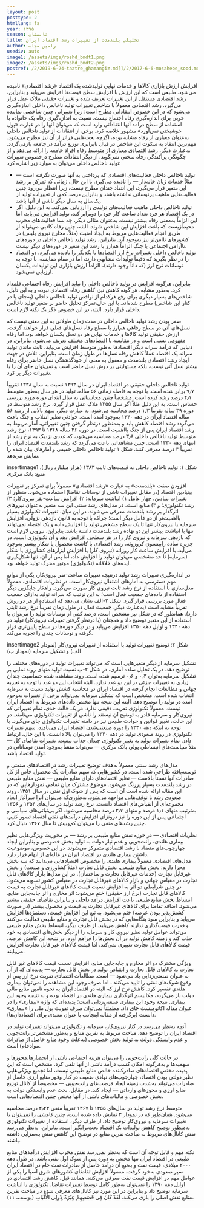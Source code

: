 ```yaml
---
layout: post
posttype: 2
htmllang: fa
year: ۱۳۹۵
season: تابستان
title: تحلیلی بلندمدت از تغییرات رشد اقتصاد ایران
author: رامین مجاب
usediv: auto
image1: /assets/imgs/roshd_bmdt1.png
image2: /assets/imgs/roshd_bmdt2.png
postref: /2/2019-6-24-taatre_ghamangiz.md[]/2/2017-6-6-mosahebe_sood.md[]/2/2019-7-23-varte_eshtebahat.md[]/2/2016-9-6-ronaghe_maskan.md[]/2/2018-9-10-mosahebe_naghd.md[]/2/2020-4-13-vazife_12.md[]/2/2017-8-27-kahesh_sood_banki.md[]/2/2018-4-23-abzare_gheire_eghtesadi.md[]/2/2019-9-6-pish_tavarom.md[]/2/2019-4-9-mosahebe_vaziat.md
---
```


افزایش ارزش بازاری کالاها و خدمات نهایی تولیدشده یک اقتصاد «رشد اقتصادی»  نامیده می‌شود. طبیعی است که این ارزش با افزایش سطح قیمت‌ها افزایش می‌یابد و بنابراین، رشد اقتصادی مستقل از این تغییرات تعریف شده و تغییرات حقیقی ملاک عمل قرار می‌گیرد. رشد اقتصادی معمولاً با شاخص تغییرات تولید ناخالص داخلی اندازه‌گیری می‌شود که در این خصوص انتقاداتی مطرح است؛ زیرا تغییراتی چنین شاخصی نماینده خوبی برای اندازه‌گیری رفاه اجتماع نیست. نسبت به اندازه‌گیری رفاه یک خانواده با استفاده از سطح درآمد آنها انتقاداتی وارد است که می‌توان آنها را در عبارت «پول خوشبختی نمی‌آورد» مشهور خلاصه کرد.  برخی از انتقادات از تولید ناخالص داخلی به‌عنوان معیاری از رفاه مشابه بوده، اگرچه بحث‌هایی فراتر از آن نیز مطرح می‌شود. مهم‌ترین انتقاد به سکوت این شاخص در قبال نابرابری توزیع درآمد در جامعه بازمی‌گردد. به‌عبارت دیگر، رشد اقتصادی معیاری از متوسط رفاه افراد جامعه را ارائه می‌دهد و از چگونگی پراکندگی رفاه سخنی نمی‌گوید. از دیگر انتقادات مطرح درخصوص تغییرات تولید ناخالص داخلی می‌توان به موارد زیر اشاره کرد:

- تولید ناخالص داخلی فعالیت‌های اقتصادی که پرداختی به آنها صورت نگرفته است — مثلاً خدمات زنان خانه‌دار — را نادیده می‌گیرد. با این حال، زمانی که تمرکز بر رشد این متغیر قرار می‌گیرد، این انتقاد چندان مطرح نیست، زیرا انتظار می‌رود چنین فعالیت‌هایی ماهیت پرنوسانی نداشته باشند و بنابراین درصد کمی از تغییرات تولید از یک‌سال به سال دیگر ناشی از آنها باشد.
- تولید ناخالص داخلی ماهیت فعالیت‌های تولیدی را ارزیابی نمی‌کند. به این دلیل، اگر در یک اقتصاد هر فرد تعداد ساعت کار خود را دوبرابر کند، تولید افزایش می‌یابد، اما این الزاماً به‌معنی رفاه بیشتر نیست. به‌عنوان مثالی دیگر، چه بسا فعالیت‌های مخرب محیط‌زیست که باعث افزایش این شاخص شوند. البته، چنین رفاه کاذبی می‌تواند از طریق انجام فعالیت‌هایی مربوط به ایجاد امنیت (مثلاً، مخارج نیروی پلیس) در کشورهای ناامن‌تر نیز به‌وجود آید. بنابراین، رشد تولید ناخالص داخلی در دوره‌های ناآرامی اجتماعی یا جنگ الزاماً هم‌ارز با رشد این متغیر در دوره‌های دیگر نیست. 
- تولید ناخالص داخلی تغییرات نرخ ارز اقتصادها با یکدیگر را نادیده می‌گیرد. دو اقتصاد را در نظر بگیرید که دقیقاً تولیدات مشابهی دارند، اما در مقام مقایسه، با توجه به نوسانات نرخ ارز (که ذاتاً وجود دارند)، الزاماً ارزش بازاری این تولیدات یکسان ارزیابی نمی‌شود. 

بنابراین، هرگونه افزایش در تولید ناخالص داخلی را نباید افزایش رفاه اجتماعی قلمداد کرد. به‌طور مشابه، هر گونه کاهش نیز، کاهش رفاه اقتصادی نبوده و به این دلیل، شاخص‌های بسیار دیگری برای رفع هرکدام از نواقص تولید ناخالص داخلی (به‌جای یا در کنار این شاخص) مطرح شده‌اند. با این حال،‌تمرکز تحلیل حاضر بر متغیر تولید ناخالص داخلی قرار دارد. البته، در این خصوص ذکر یک نکته لازم است. 

صفر بودن رشد تولید ناخالص داخلی در مدت زمان طولانی به این معنی نیست که نسل‌های آتی در سطح رفاهی هم‌ارز با سطح رفاه نسل‌های فعلی قرار خواهند گرفت. ارزش حقیقی تولید کالاها و خدمات نهایی هر دو نسل یکسان خواهد بود، اما رفاه مفهومی نسبی است و در مقایسه با اقتصادهای مختلف تعریف می‌شود. بنابراین، در دنیایی که درآمد سرانه دیگر اقتصادها به‌طور متوسط افزایش می‌یابد، ثابت ماندن تولید سرانه یک اقتصاد عملاً کاهش رفاه نسل‌ها در طول زمان است. بنابراین، تلاش در جهت ایجاد رشد اقتصادی بلندمدت و معقول به معنی از خودگذشتگی نسل حاضر برای رفاه بیشتر نسل آتی نیست، بلکه مسئولیتی بر دوش نسل حاضر است و نمی‌توان جای آن را با تغییرات دیگر پر کرد.

تولید ناخالص داخلی حقیقی در اقتصاد ایران در  سال ۱۳۹۳ نسبت به سال ۱۳۳۸ تقریباً ۹٫۷ برابر شده است. با توجه به فاصله زمانی ۵۶ ساله، تولید در هر سال به‌طور متوسط ۴٫۱ درصد رشد کرده است. مشخصاً چنین محاسباتی به سال ابتدای دوره مورد بررسی حساس است. به این دلیل مثلاً اگر سال ۱۳۵۵ ملاک عمل قرار گیرد، نرخ رشد متوسط در دوره ۳۹ ساله تقریباً ۱٫۳ درصد محاسبه می‌شود. به عبارت دیگر، سهم بالایی از رشد ۵۶ ساله اقتصاد ایران در دهه ۱۳۴۰ به‌وجود آمده است. حوادثی نظیر انقلاب و جنگ باعث می‌گردد رشد اقتصاد کاهش یابد و به‌منظور درنظر گرفتن چنین تغییراتی، آمار مربوط به رشد اقتصاد ایران پس از جنگ بااهمیت است. در دوره ۲۶ ساله ۱۳۶۸ تا ۱۳۹۳، نرخ رشد متوسط تولید ناخالص داخلی ۳٫۸  درصد محاسبه می‌شود، که عددی نزدیک به نرخ رشد از انتهای دهه ۱۳۳۰ است. چنین مشاهداتی باعث می‌گردد که رشد بلندمدت اقتصاد ایران را تقریباً ۴ درصد معرفی کنند. شکل ۱ تولید ناخالص داخلی حقیقی و آمارهای بیان شده را نمایش می‌دهد.

insertimage1
شکل ۱: تولید ناخالص داخلی به قیمت‌های ثابت ۱۳۸۳ (هزار میلیارد ریال). منبع: بانک مرکزی

افزودن صفت «بلندمدت» به عبارت «رشد اقتصادی» معمولاً برای تمرکز بر تغییرات بینیادین اقتصاد (در مقابل تغییرات ناشی از نوسانات تقاضا) استفاده می‌شود. منظور از تغییرات بنیادین، چهار عامل ۱) انباشت سرمایه؛ ۲) افزایش ساعت-نفر نیروی‌کار؛  ۳) رشد تکنولوژی؛ و ۴) منابع است. در مدل‌های رشد سنتی این سه متغیر به‌عنوان نیرو‌های اثرگذار بر رشد بلندمدت معرفی می‌شوند. در این میان، تغییرات تکنولوژی بسیار بااهمیت‌تر از دو عامل دیگر است؛ چراکه با توجه به قانون بازدهی نزولی، افزایش سرمایه یا نیروی‌کار تنها تا یک سطح مشخص تولید را افزایش داده و یک اقتصاد نمی‌تواند تنها با انباشت بیشتر این دو نهاده رشد بلندمدت داشته باشد. بنابراین، نیرویی لازم است که بازدهی سرمایه و نیروی کار را در هر سطحی افزایش دهد و آن تکنولوژی است. در جزیره ساده رابینسون کروزوئه، رشد اقتصادی با کاشت محصول یا شکار بیشتر به‌وجود می‌آید. با افزایش ساعت کار روزانه (نیروی کار) یا افزایش ابزارهای کشاورزی یا شکار (سرمایه) تا حد مشخصی می‌توان تولید را افزایش داد، اما پس از آن، تنها شکل‌گیری ایده‌های خلاقانه (تکنولوژی) موتور محرک تولید خواهد بود.

در اندازه‌گیری تغییرات رشد تولید درنتیجه تغییرات ساعت-نفر نیروی‌کار، یکی از موانع مهم دسترسی به آمارهای اشتغال نیروی‌کار است. در نظریات اقتصادی، معمولاً مدل‌سازی با استفاده از نرخ رشد ثابت نیروی کار صورت می‌گیرد. راهکار جایگزین دیگر استفاده از داده‌های جمعیت فعال است؛ به این ترتیب که سرانه تولید به‌ازای جمعیت فعال مورد بررسی قرار گیرد. شکل ۲-الف نشان می‌دهد که استفاده از هر دو روش تقریباً مشابه است (به‌عبارت دیگر، جمعیت فعال در طول زمان تقریباً نرخ رشد ثابتی دارد). همانطور که در شکل نیز مشخص است، درصد کمی از نوسانات تولید را می‌توان با استفاده از این متغیر توضیح داد و همچنان (با درنظر گرفتن تغییرات نیروی‌کار) تولید در  دهه ۱۳۴۰ و اوایل دهه ۱۳۵۰ افزایش می‌یابد و در دیگر دوره‌ها در سطح پایین‌تری قرار گرفته و نوسانات چندی را تجربه می‌کند.

insertimage2
شکل ۲: توضیح تغییرات تولید با استفاده از تغییرات نیروی‌کار (نمودار الف) و تشکیل سرمایه (نمودار ب)

تشکیل سرمایه از دیگر متغیرهایی است که می‌تواند تغییرات تولید در دوره‌های مختلف را توضیح دهد. در یک تحلیل ساده آماری، در شکل ۲-ب نسبت تولید منهای روند نمایی بر تشکیل سرمایه به‌توان ۰٫۳ و ۰٫۶ ترسیم شده است. روند مشاهده شده حساسیت چندان زیادی به تغییرات جزئی در این دو عدد ندارد. البته انتخاب این دو عدد با توجه به تجربه جهانی و مطالعات انجام گرفته در اقتصاد ایران در محاسبه کشش تولید نسبت به سرمایه انتخاب شده است. مشخص است که تشکیل سرمایه نمی‌تواند برخی از تغییرات به‌وجود آمده در تولید را توضیح دهد. البته این نتیجه تنها مختص داده‌های مربوط به اقتصاد ایران نیست.
معمولاً تکنولوژی تعریف دقیقی ندارد. در یک حالت حدی، تمام تغییراتی که نیروی‌کار و سرمایه قادر به توضیح آن نیستند را ناشی از تغییرات تکنولوژی می‌نامند. در این حالت، تغییر قوانین و حوادث طبیعی نیز در دامنه تغییرات تکنولوژی جای می‌گیرد. با توجه به اینکه دهه ۱۳۴۰ را دوره صنعتی‌شدن اقتصاد ایران می‌نامند، سهم تغییرات تکنولوژی در روند صعودی تولید در دهه ۱۳۴۰ را می‌توان بالا دانست. با این حال، ارتباط دادن تمام تغییرات تولید به تغییر تکنولوژی چندان جذاب نیست. تغییرات تقاضای کل — مثلاً   سیاست‌های انبساطی پولی بانک مرکزی — می‌تواند منشأ به‌وجود آمدن نوساناتی در تولید اقتصاد باشد.

مدل‌های رشد سنتی معمولاً به‌هدف توضیح تغییرات رشد در اقتصادهای صنعتی و توسعه‌یافته طراحی شده است. در کشورهایی که سهم صادرات یک محصول خاص از کل صادرات آنها نسبتاً بالاست — نظیر اقتصادهای دارای منابع طبیعی — نقش منابع طبیعی در رشد بلندمدت بسیار پررنگ می‌شود. موضوع مشترک میان تمامی نمودارهایی که در این مقاله ارائه شده است آن است که پس از شوک اول نفتی در سال ۱۳۵۱، روند صعودی رشد با توقف‌هایی مواجهه می‌شود، به‌طوری‌که می‌توان آنرا سرآغاز ایجاد مجموعه‌ای از انقباض‌های اقتصاد دانست. نرخ رشد تولید در سال‌های ۱۳۵۴ و ۱۳۵۶ به‌ترتیب منهای ۱٫۱ درصد و منهای ۳٫۷ درصد محاسبه می‌شود. اگر بی‌ثباتی‌های سیاسی و اجتماعی پس از این دوره را نیز درونزای افزایش درآمدهای نفتی اقتصاد تصور کنیم، چنین رشدهای منفی را می‌توان کم‌وبیش تا سال ۱۳۶۷ دنبال کرد.

نظریات اقتصادی — در حوزه نقش منابع طبیعی بر رشد — بر محوریت ویژگی‌هایی نظیر بیماری هلندی، رانت‌جویی و عدم نیاز دولت به تولید بخش خصوصی و بنابراین ایجاد چهارچوب‌های متضاد با رشد اقتصادی متمرکز می‌شوند. در این خصوص، موضوعیت داشتن بیماری هلندی در اقتصاد ایران در هاله‌ای از ابهام قرار دارد.  
مدل‌های اقتصادی معمولاً بیماری هلندی را مخصوص اقتصادهایی می‌دانند که سه بخش مجزا دارند: بخش منابع طبیعی، بخش قابل تجارت (مثلاً کشاورزی و صنعت) و بخش غیرقابل تجارت (خدمات غیرقابل تجارت و ساختمان). در این مدل‌ها بازار کالاهای قابل تجارت در مقیاس جهانی و بازار کالاهای غیرقابل تجارت در مقیاس کشور تسویه می‌شود. در چنین شرایطی دو اثر به افزایش نسبت قیمت کالاهای غیرقابل تجارت به قیمت کالاهای قابل تجارت (نرخ ارز حقیقی) ختم می‌شود: اثر مخارج و اثر جابه‌جایی منابع. انبساط بخش منابع طبیعی باعث افزایش درآمد داخلی و بنابراین تقاضای حقیقی بیشتر می‌شود. اضافه تقاضا برای کالاهای غیرقابل تجارت به قیمت و محصول بیشتر (در صورت کشش‌پذیر بودن عرضه) ختم می‌شود. به تبع این افزایش قیمت، دستمزدها افزایش می‌یابد و بنابراین سود بنگاه‌هایی که در بخش قابل تجارت و منابع طبیعی فعالیت می‌کنند و قدرت قیمت‌گذاری ندارند کاهش می‌یابد. از طرف دیگر، انبساط بخش منابع طبیعی می‌تواند عوامل تولید نظیر نیروی کار و سرمایه را از دیگر بخش‌های اقتصادی به خود جذب کند و زمینه کاهش تولید در آن بخش‌ها را فراهم آورد. در نتیجه این کاهش عرضه، قیمت کالاهای قابل تجارت تغییری نمی‌کند، اما قیمت کالاهای غیر قابل تجارت افزایش می‌یابند. 

ویژگی مشترک دو اثر مخارج و جابه‌جایی منابع، افزایش نسبت قیمت کالاهای غیر قابل تجارت به کالاهای قابل تجارت و انقباض تولید در بخش قابل تجارت — پدیده‌ای که از آن به عنوان صنعتی‌زدایی یاد می‌شود — است. مطالعات اقتصادی تقویت نرخ ارز پس از وقوع شوک‌های نفتی را تایید می‌کنند ، اما صرف وجود این مشاهده را نمی‌توان بیماری هلندی تفسیر کرد. کاهش نرخ ارز که البته در اقتصاد ایران به نحوه تامین منابع مالی دولت باز می‌گردد، مکانیسم اثرگذاری بیماری هلندی در اقتصاد بوده و نه نتیجه وجود این بیماری. نتیجه وجود این بیماری صنعتی‌زدایی است؛ پدیده‌ای که واژه «بیماری» را در عنوان مقاله اکانومیست جای داد. مطمئناً نمی‌توان صرف تقویت پول ملی را «بیماری» دانست (برگرفته از مقاله اینجانب با عنوان معبدی برای اقتصاددان‌ها).

آنچه به‌نظر می‌رسد در کنار نیروی‌کار، سرمایه و تکنولوژی می‌تواند تغییرات تولید در اقتصاد ایران را توضیح دهد، مباحث مربوط به نفرین منابع و به‌طور مشخص‌تر رانت‌جویی و عدم‌ وابستگی دولت به تولید بخش خصوصی (به‌علت وجود منابع حاصل از صادرات موادخام) است. 

در حالت کلی رانت‌جویی را می‌توان هزینه اجتماعی ناشی از انحصارها،‌مجوزها و سهمیه‌ها و به‌هرگونه امکان کسب درآمد ناشی از آنها تلقی کرد. مشخص است که این پدیده مختص اقتصادهای صادرکننده خالص منابع طبیعی نیست، اما تجمیع ویژگی‌هایی نظیر دولتی بودن اقتصاد، چهارچوب‌های نهادی ضعیف در کنار وفور منابع ارزی حاصل از صادرات می‌تواند به‌شدت زمینه ایجاد فرصت‌های رانت‌جویی  — مخصوصاً از کانال توزیع منابع ارزی و مجوزهای وارداتی — ایجاد کند. در مقابل، بحث عدم وابستگی دولت به بخش خصوصی و مالیات‌های ناشی از آنها مختص چنین اقتصادهایی است. 

متوسط نرخ رشد تولید در سال‌های ۱۳۵۵ تا ۱۳۶۷ تقریباً منفی ۴٫۲۳ درصد محاسبه می‌شود. همان‌طور که در نمودار ۲ نمایش داده شده است، چنین کاهشی را نمی‌توان با تغییرات سرمایه و نیروی‌کار توضیح داد. از طرف دیگر، استفاده از تغییرات تکنولوژی به‌منظور توضیح کاهش تولیدات یک اقتصاد بحث‌برانگیز است. بنابراین، به‌نظر می‌رسد نقش کانال‌های مربوط به مباحث نفرین منابع در توضیح این کاهش نقش به‌سزایی داشته باشند. 

نکته مهم و قابل توجه آن است که به‌نظر نمی‌رسد نقش مخرب افزایش درآمدهای منابع طبیعی در اقتصاد ایران  تنها مختص به دوره پس از شوک اول نفتی باشد. در طول دهه ۲۰۰۰ میلادی، قیمت نفت و به‌تبع آن درآمد حاصل از صادرات نفت خام در اقتصاد ایران سیر صعودی به‌خود گرفت. معمولاً افزایش تقاضای کشورهای شرق آسیا را یکی از عوامل مهم در افزایش قیمت نفت معرفی می‌کنند. همانند قبل، کاهش رشد اقتصادی در اوایل دهه ۱۳۹۰ را نمی‌توان به‌طور کامل توسط تغییرات تقاضا، تکنولوژی یا انباشت سرمایه توضیح داد و بنابراین در این مورد نیز کانال‌های معرفی شده در مباحث نفرین منابع نقش اصلی را بازی می‌کند.  لَقَدْ کَانَ فِى قَصَصِهِمْ عِبْرَةٌ لِاولِى الْأَلْبَابِ (یوسف، ۱۱).